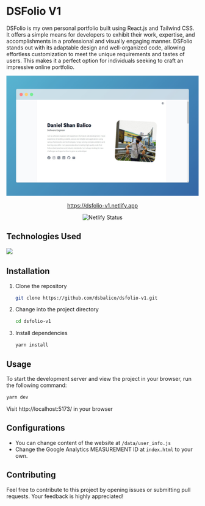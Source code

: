
# DSFolio V1

DSFolio is my own personal portfolio built using React.js and Tailwind CSS. It offers a simple means for developers to exhibit their work, expertise, and accomplishments in a professional and visually engaging manner. DSFolio stands out with its adaptable design and well-organized code, allowing effortless customization to meet the unique requirements and tastes of users. This makes it a perfect option for individuals seeking to craft an impressive online portfolio.

<center>
    <img src="/public/cover.jpeg" alt="Reactfolio" />
</center>

<center>

https://dsfolio-v1.netlify.app

<img  src="https://api.netlify.com/api/v1/badges/17df56e3-143c-484d-a3c3-e1fb35a734dd/deploy-status"  alt="Netlify Status"/>

</center>

## Technologies Used
<img  src="https://skillicons.dev/icons?i=html,css,react,tailwind,netlify&perline=7"/>

## Installation
1. Clone the repository
    ```bash 
    git clone https://github.com/dsbalico/dsfolio-v1.git
    ```
2. Change into the project directory
    ```bash
    cd dsfolio-v1
    ```
3. Install dependencies
    ```bash
    yarn install 
    ```

## Usage
To start the development server and view the project in your browser, run the following command:
```bash
yarn dev
```
Visit http://localhost:5173/ in your browser

## Configurations
- You can change content of the website at `/data/user_info.js`
- Change the Google Analytics MEASUREMENT ID at `index.html` to your own.

## Contributing
Feel free to contribute to this project by opening issues or submitting pull requests. Your feedback is highly appreciated!

